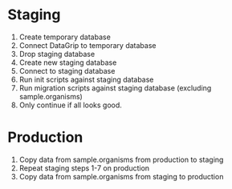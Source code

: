 # Staging

1. Create temporary database
1. Connect DataGrip to temporary database
1. Drop staging database
1. Create new staging database
1. Connect to staging database
1. Run init scripts against staging database
1. Run migration scripts against staging database (excluding sample.organisms)
1. Only continue if all looks good.

# Production

1. Copy data from sample.organisms from production to staging
1. Repeat staging steps 1-7 on production
1. Copy data from sample.organisms from staging to production





